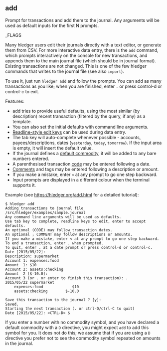 ## add

Prompt for transactions and add them to the journal.
Any arguments will be used as default inputs for the first N prompts.

_FLAGS

Many hledger users edit their journals directly with a text editor, or generate them from CSV.
For more interactive data entry, there is the `add` command, 
which prompts interactively on the console for new transactions, 
and appends them to the main journal file (which should be in journal format).
Existing transactions are not changed.
This is one of the few hledger commands that writes to the journal file (see also `import`).

To use it, just run `hledger add` and follow the prompts.
You can add as many transactions as you like; when you are finished,
enter `.` or press control-d or control-c to exit.

Features:

- add tries to provide useful defaults, using the most similar (by description)
  recent transaction (filtered by the query, if any) as a template.
- You can also set the initial defaults with command line arguments.
- [Readline-style edit keys](http://tiswww.case.edu/php/chet/readline/rluserman.html#SEC3)
  can be used during data entry.
- The tab key will auto-complete whenever possible - accounts,
  payees/descriptions, dates (`yesterday`, `today`, `tomorrow`).
  If the input area is empty, it will insert the default value.
- If the journal defines a [default commodity](#d-directive),
  it will be added to any bare numbers entered.
- A parenthesised transaction [code](#entries) may be entered following a date.
- [Comments](#transaction-comments) and tags may be entered following a description or amount.
- If you make a mistake, enter `<` at any prompt to go one step backward.
- Input prompts are displayed in a different colour when the terminal supports it.

Example (see <https://hledger.org/add.html> for a detailed tutorial):

```cli
$ hledger add
Adding transactions to journal file /src/hledger/examples/sample.journal
Any command line arguments will be used as defaults.
Use tab key to complete, readline keys to edit, enter to accept defaults.
An optional (CODE) may follow transaction dates.
An optional ; COMMENT may follow descriptions or amounts.
If you make a mistake, enter < at any prompt to go one step backward.
To end a transaction, enter . when prompted.
To quit, enter . at a date prompt or press control-d or control-c.
Date [2015/05/22]: 
Description: supermarket
Account 1: expenses:food
Amount  1: $10
Account 2: assets:checking
Amount  2 [$-10.0]: 
Account 3 (or . or enter to finish this transaction): .
2015/05/22 supermarket
    expenses:food             $10
    assets:checking        $-10.0

Save this transaction to the journal ? [y]: 
Saved.
Starting the next transaction (. or ctrl-D/ctrl-C to quit)
Date [2015/05/22]: <CTRL-D> $
```

If you enter a number with no commodity symbol,
and you have declared a default commodity with a `D` directive,
you might expect `add` to add this symbol for you.
It does not do this; we assume that if you are using a `D` directive
you prefer not to see the commodity symbol repeated on amounts in the journal.
